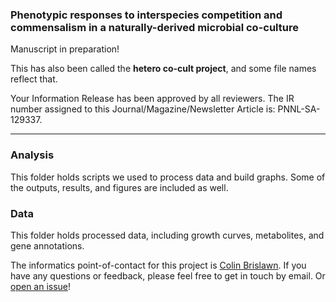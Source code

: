 ### Phenotypic responses to interspecies competition and commensalism in a naturally-derived microbial co-culture

Manuscript in preparation!

This has also been called the **hetero co-cult project**, and some file names reflect that.

Your Information Release has been approved by all reviewers. The IR number assigned to this Journal/Magazine/Newsletter Article is: PNNL-SA-129337.

---

### Analysis

This folder holds scripts we used to process data and build graphs. Some of the outputs, results, and figures are included as well.

### Data

This folder holds processed data, including growth curves, metabolites, and gene annotations.

<!--
Genetic sequencing data is available on Zenodo for both [16S amplicons](https://zenodo.org/record/803376) and [18S amplicons](https://zenodo.org/record/803476).
-->

The informatics point-of-contact for this project is [Colin Brislawn](https://www.github.com/colinbrislawn).
If you have any questions or feedback, please feel free to get in touch by email.
Or [open an issue](https://github.com/pnnl/khan-2017-co-culture-phenotypes/issues)!
